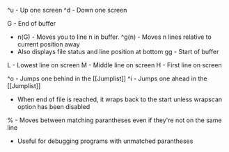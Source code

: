 ^u - Up one screen
^d - Down one screen

G - End of buffer
- n(G) - Moves you to line n in buffer.
^g(n) - Moves n lines relative to current position away
- Also displays file status and line position at bottom
gg - Start of buffer

L - Lowest line on screen
M - Middle line on screen
H - First line on screen

^o - Jumps one behind in the [[Jumplist]]
^i - Jumps one ahead in the [[Jumplist]]
- When end of file is reached, it wraps back to the start unless wrapscan option has been disabled

% - Moves between matching parantheses even if they're not on the same line
- Useful for debugging programs with unmatched parantheses